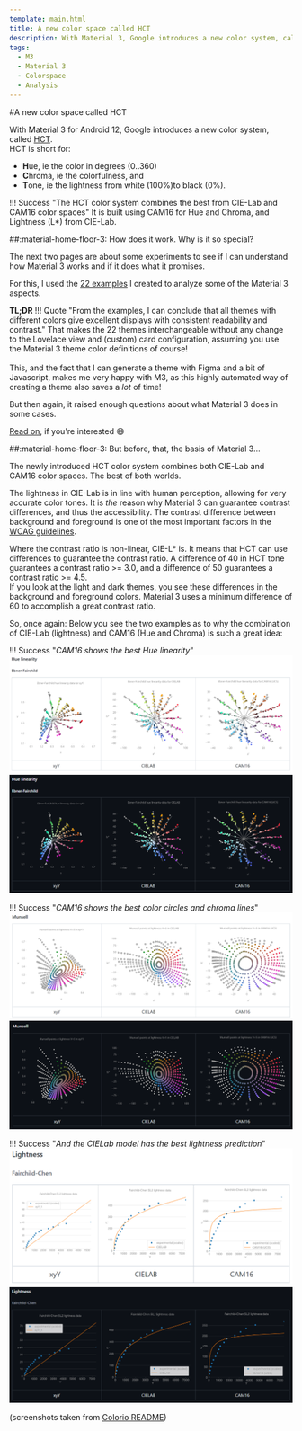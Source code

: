 ```yaml
---
template: main.html
title: A new color space called HCT
description: With Material 3, Google introduces a new color system, called HCT, Hue / Chroma / Tone. A much better color system than Material Design used.
tags:
  - M3
  - Material 3
  - Colorspace
  - Analysis
---
```


<!-- GT/GMY -->
#A new color space called HCT

With Material 3 for Android 12, Google introduces a new color system, called [HCT][m3-hct-source-url].
<br>HCT is short for:

- <b>H</b>ue, ie the color in degrees (0..360)
- <b>C</b>hroma, ie the colorfulness, and
- <b>T</b>one, ie the lightness from white (100%)to black (0%).

!!! Success "The HCT color system combines the best from CIE-Lab and CAM16 color spaces"
    It is built using CAM16 for Hue and Chroma, and Lightness (L\*) from CIE-Lab.
    
##:material-home-floor-3: How does it work. Why is it so special?

The next two pages are about some experiments to see if I can understand how Material 3 works and if it does what it promises.

For this, I used the [22 examples][AmoebeLabs Material 3 Example introduction] I created to analyze some of the Material 3 aspects.

**TL;DR**
!!! Quote "From the examples, I can conclude that all themes with different colors give excellent displays with consistent readability and contrast."
    That makes the 22 themes interchangeable without any change to the Lovelace view and (custom) card configuration, assuming you use the Material 3 theme color definitions of course!
    <br><br>This, and the fact that I can generate a theme with Figma and a bit of Javascript, makes me very happy with M3, as this highly automated way of creating a theme also saves a _lot_ of time!

But then again, it raised enough questions about what Material 3 does in some cases.

[Read on][Material 3 Analysis Hue Picker], if you're interested :smile:

##:material-home-floor-3: But before, that, the basis of Material 3...

<!-- https://bootcamp.uxdesign.cc/perception-based-color-palettes-for-customizable-ui-themes-33f596faf23d -->
The newly introduced HCT color system combines both CIE-Lab and CAM16 color spaces. The best of both worlds.

The lightness in CIE-Lab is in line with human perception, allowing for very accurate color tones. It is _the_ reason why Material 3 can guarantee contrast differences, and thus the accessibility. The contrast difference between background and foreground is one of the most important factors in the [WCAG guidelines][wcag-guidelines-url].

Where the contrast ratio is non-linear, CIE-L\* is. It means that HCT can use differences to guarantee the contrast ratio. A difference of 40 in HCT tone guarantees a contrast ratio >= 3.0, and a difference of 50 guarantees a contrast ratio >= 4.5.
<br>If you look at the light and dark themes, you see these differences in the background and foreground colors. Material 3 uses a minimum difference of 60 to accomplish a great contrast ratio.

So, once again: Below you see the two examples as to why the combination of CIE-Lab (lightness) and CAM16 (Hue and Chroma) is such a great idea:

!!! Success "_CAM16 shows the best Hue linearity_"
![colorio-hue-linearity-ebner-fairchild-png]
![colorio-hue-linearity-ebner-fairchild-dark-png]

!!! Success "_CAM16 shows the best color circles and chroma lines_"
![colorio-munsell-lightness-png]
![colorio-munsell-lightness-dark-png]

!!! Success "_And the CIELab model has the best lightness prediction_"
![colorio-lightness-png]
![colorio-lightness-dark-png]

   
(screenshots taken from [Colorio README][colorio-readme-url])

<!-- Image references -->

[colorio-hue-linearity-ebner-fairchild-png]: ../assets/screenshots/colorio-hue-linearity-ebner-fairchild.png#only-light
[colorio-hue-linearity-ebner-fairchild-dark-png]: ../assets/screenshots/colorio-hue-linearity-ebner-fairchild-dark.png#only-dark

[colorio-munsell-lightness-png]: ../assets/screenshots/colorio-munsell-lightness.png#only-light
[colorio-munsell-lightness-dark-png]: ../assets/screenshots/colorio-munsell-lightness-dark.png#only-dark

[colorio-lightness-png]: ../assets/screenshots/colorio-lightness.png#only-light
[colorio-lightness-dark-png]: ../assets/screenshots/colorio-lightness-dark.png#only-dark

<!-- Internal  references -->

[AmoebeLabs Material 3 Example introduction]: ../examples/introduction.md
[Material 3 Analysis Hue Picker]: m3-analysis-hue-picker.md

<!-- External references -->

[m3-hct-source-url]: https://github.com/material-foundation/material-color-utilities/blob/main/typescript/hct/hct.ts
[wcag-guidelines-url]: https://www.w3.org/WAI/standards-guidelines/wcag/
[colorio-readme-url]: https://github.com/nschloe/colorio/blob/main/README.md